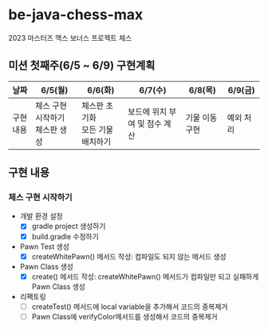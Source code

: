 # be-java-chess-max
2023 마스터즈 맥스 보너스 프로젝트 체스

## 미션 첫째주(6/5 ~ 6/9) 구현계획
| 날짜    | 6/5(월)                | 6/6(화)                | 6/7(수)            |6/8(목)|6/9(금)|
|-------|-----------------------|-----------------------|-------------------|---|---|
| 구현 내용 | 체스 구현 시작하기<br>체스판 생성 | 체스판 초기화<br>모든 기물 배치하기 | 보드에 위치 부여 및 점수 계산 |기물 이동 구현|예외 처리|

## 구현 내용
### 체스 구현 시작하기
- 개발 환경 설정
  - [x] gradle project 생성하기
  - [x] build.gradle 수정하기
- Pawn Test 생성
  - [x] createWhitePawn() 메서드 작성: 컴파일도 되지 않는 메서드 생성
- Pawn Class 생성
  - [x] create() 메서드 작성: createWhitePawn() 메서드가 컴파일만 되고 실패하게 Pawn Class 생성
- 리팩토링
  - [ ] createTest() 메서드에 local variable을 추가해서 코드의 중복제거
  - [ ] Pawn Class에 verifyColor메서드를 생성해서 코드의 중복제거